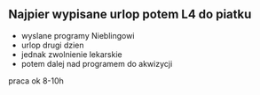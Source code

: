 Najpier wypisane urlop potem L4 do piatku
- 
- wyslane programy Nieblingowi
- urlop drugi dzien
- jednak zwolnienie lekarskie
- potem dalej nad programem do akwizycji

praca ok 8-10h
